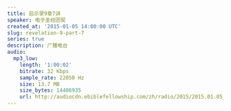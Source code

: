 ```yaml
---
title: 启示录9章7讲
speaker: 电子圣经团契
created_at: '2015-01-05 14:00:00 UTC'
slug: revelation-9-part-7
series: true
description: 广播电台
audio:
  mp3_low:
    length: '1:00:02'
    bitrate: 32 Kbps
    sample_rate: 22050 Hz
    size: 13.7 MB
    size_bytes: 14406935
    url: http://audiocdn.ebiblefellowship.com/zh/radio/2015/2015.01.05_EBF_-_Revelation_9_Part_7.mp3
---
```

